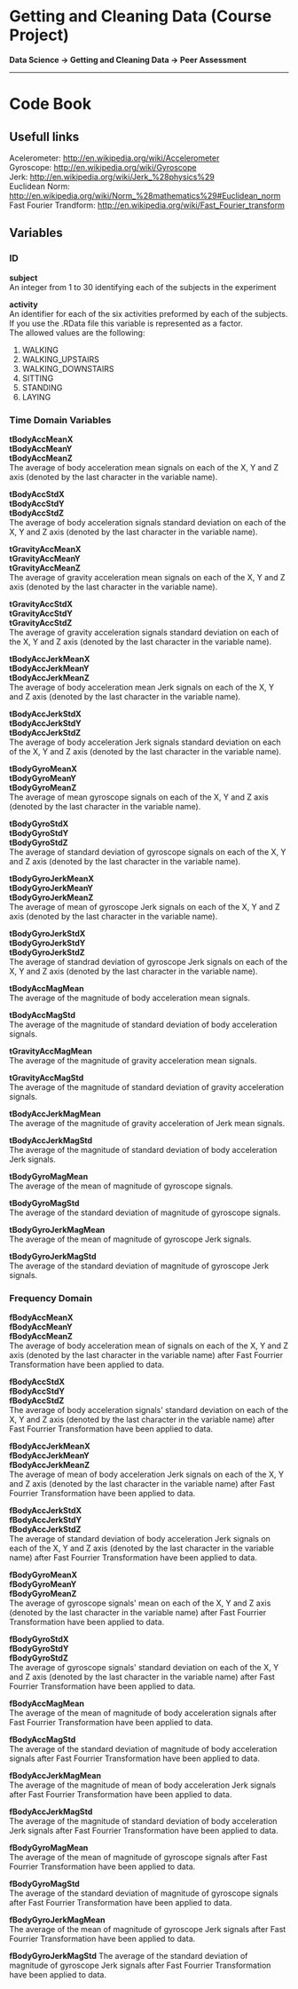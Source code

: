 # Getting and Cleaning Data (Course Project)  
**Data Science -> Getting and Cleaning Data -> Peer Assessment**   
   
   
-------------------  
# Code Book  

## Usefull links  

Acelerometer: http://en.wikipedia.org/wiki/Accelerometer  
Gyroscope: http://en.wikipedia.org/wiki/Gyroscope  
Jerk: http://en.wikipedia.org/wiki/Jerk_%28physics%29  
Euclidean Norm: http://en.wikipedia.org/wiki/Norm_%28mathematics%29#Euclidean_norm  
Fast Fourier Trandform: http://en.wikipedia.org/wiki/Fast_Fourier_transform


## Variables

### ID

**subject**  
An integer from 1 to 30 identifying each of the subjects in the experiment

**activity**  
An identifier for each of the six activities preformed by each of the subjects. If you use the .RData file this variable is represented as a factor.   
The allowed values are the following:

1. WALKING  
2. WALKING_UPSTAIRS  
3. WALKING_DOWNSTAIRS  
4. SITTING  
5. STANDING  
6. LAYING  

### Time Domain Variables   

**tBodyAccMeanX**  
**tBodyAccMeanY**  
**tBodyAccMeanZ**  
The average of body acceleration mean signals on each of the X, Y and Z axis (denoted by the last character in the variable name).  

**tBodyAccStdX**  
**tBodyAccStdY**  
**tBodyAccStdZ**   
The average of body acceleration signals standard deviation on each of the X, Y and Z axis (denoted by the last character in the variable name).  

**tGravityAccMeanX**  
**tGravityAccMeanY**  
**tGravityAccMeanZ**   
The average of gravity acceleration mean signals on each of the X, Y and Z axis (denoted by the last character in the variable name).  

**tGravityAccStdX**  
**tGravityAccStdY**  
**tGravityAccStdZ**   
The average of gravity acceleration signals standard deviation on each of the X, Y and Z axis (denoted by the last character in the variable name). 

**tBodyAccJerkMeanX**  
**tBodyAccJerkMeanY**  
**tBodyAccJerkMeanZ**   
The average of body acceleration mean Jerk signals on each of the X, Y and Z axis (denoted by the last character in the variable name).  

**tBodyAccJerkStdX**  
**tBodyAccJerkStdY**  
**tBodyAccJerkStdZ**   
The average of body acceleration Jerk signals standard deviation on each of the X, Y and Z axis (denoted by the last character in the variable name).  

**tBodyGyroMeanX**  
**tBodyGyroMeanY**  
**tBodyGyroMeanZ**  
The average of mean gyroscope signals on each of the X, Y and Z axis (denoted by the last character in the variable name).  

**tBodyGyroStdX**  
**tBodyGyroStdY**  
**tBodyGyroStdZ**  
The average of standard deviation of gyroscope signals on each of the X, Y and Z axis (denoted by the last character in the variable name).  

**tBodyGyroJerkMeanX**  
**tBodyGyroJerkMeanY**  
**tBodyGyroJerkMeanZ**  
The average of mean of gyroscope Jerk signals on each of the X, Y and Z axis (denoted by the last character in the variable name).  

**tBodyGyroJerkStdX**  
**tBodyGyroJerkStdY**  
**tBodyGyroJerkStdZ**  
The average of standrad deviation of gyroscope Jerk signals on each of the X, Y and Z axis (denoted by the last character in the variable name).  

**tBodyAccMagMean**  
The average of the magnitude of body acceleration mean signals.  

**tBodyAccMagStd**  
The average of the magnitude of standard deviation of body acceleration signals.  

**tGravityAccMagMean**  
The average of the magnitude of gravity acceleration mean signals.  

**tGravityAccMagStd**  
The average of the magnitude of standard deviation of gravity acceleration signals.  

**tBodyAccJerkMagMean**  
The average of the magnitude of gravity acceleration of Jerk mean signals.  

**tBodyAccJerkMagStd**  
The average of the magnitude of standard deviation of body acceleration Jerk signals.  

**tBodyGyroMagMean**  
The average of the mean of magnitude of gyroscope signals.  

**tBodyGyroMagStd**  
The average of the standard deviation of magnitude of gyroscope signals.  

**tBodyGyroJerkMagMean**  
The average of the mean of magnitude of gyroscope Jerk signals.  

**tBodyGyroJerkMagStd**  
The average of the standard deviation of magnitude of gyroscope Jerk signals.  


### Frequency Domain   


**fBodyAccMeanX**  
**fBodyAccMeanY**  
**fBodyAccMeanZ**  
The average of body acceleration mean of signals on each of the X, Y and Z axis (denoted by the last character in the variable name) after Fast Fourrier Transformation have been applied to data.  

**fBodyAccStdX**  
**fBodyAccStdY**  
**fBodyAccStdZ**  
The average of body acceleration signals' standard deviation on each of the X, Y and Z axis (denoted by the last character in the variable name) after Fast Fourrier Transformation have been applied to data.  

**fBodyAccJerkMeanX**  
**fBodyAccJerkMeanY**  
**fBodyAccJerkMeanZ**  
The average of mean of body acceleration Jerk signals on each of the X, Y and Z axis (denoted by the last character in the variable name) after Fast Fourrier Transformation have been applied to data.  

**fBodyAccJerkStdX**  
**fBodyAccJerkStdY**  
**fBodyAccJerkStdZ**  
The average of standard deviation of body acceleration Jerk signals on each of the X, Y and Z axis (denoted by the last character in the variable name) after Fast Fourrier Transformation have been applied to data.

**fBodyGyroMeanX**  
**fBodyGyroMeanY**  
**fBodyGyroMeanZ**  
The average of gyroscope signals' mean on each of the X, Y and Z axis (denoted by the last character in the variable name) after Fast Fourrier Transformation have been applied to data.  

**fBodyGyroStdX**  
**fBodyGyroStdY**  
**fBodyGyroStdZ**  
The average of gyroscope signals' standard deviation on each of the X, Y and Z axis (denoted by the last character in the variable name) after Fast Fourrier Transformation have been applied to data.

**fBodyAccMagMean**  
The average of the mean of magnitude of body acceleration signals after Fast Fourrier Transformation have been applied to data.  

**fBodyAccMagStd**  
The average of the standard deviation of magnitude of body acceleration signals after Fast Fourrier Transformation have been applied to data.  

**fBodyAccJerkMagMean**  
The average of the magnitude of mean of body acceleration Jerk signals after Fast Fourrier Transformation have been applied to data.  

**fBodyAccJerkMagStd**  
The average of the magnitude of standard deviation of body acceleration Jerk signals after Fast Fourrier Transformation have been applied to data.  

**fBodyGyroMagMean**  
The average of the mean of magnitude of gyroscope signals after Fast Fourrier Transformation have been applied to data.  

**fBodyGyroMagStd**  
The average of the standard deviation of magnitude of gyroscope signals after Fast Fourrier Transformation have been applied to data.  

**fBodyGyroJerkMagMean**  
The average of the mean of magnitude of gyroscope Jerk signals after Fast Fourrier Transformation have been applied to data.  

**fBodyGyroJerkMagStd**
The average of the standard deviation of magnitude of gyroscope Jerk signals after Fast Fourrier Transformation have been applied to data.    